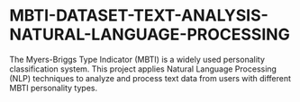 # MBTI-DATASET-TEXT-ANALYSIS-NATURAL-LANGUAGE-PROCESSING
The Myers-Briggs Type Indicator (MBTI) is a widely used personality classification system. This project applies Natural Language Processing (NLP) techniques to analyze and process text data from users with different MBTI personality types.
